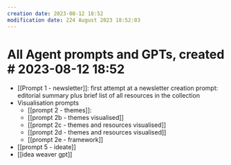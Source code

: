 ```yaml
---
creation date: 2023-08-12 18:52
modification date: 224 August 2023 18:52:03
---
```

# All Agent prompts and GPTs, created # 2023-08-12 18:52

* [[Prompt 1 - newsletter]]: first attempt at a newsletter creation prompt: editorial summary plus brief list of all resources in the collection
* Visualisation prompts
	* [[prompt 2 - themes]]: 
	* [[prompt 2b - themes visualised]] 
	* [[prompt 2c - themes and resources visualised]]
	* [[prompt 2d - themes and resources visualised]]
	* [[prompt 2e - framework]] 
* [[prompt 5 - ideate]]
* [[idea weaver gpt]]


